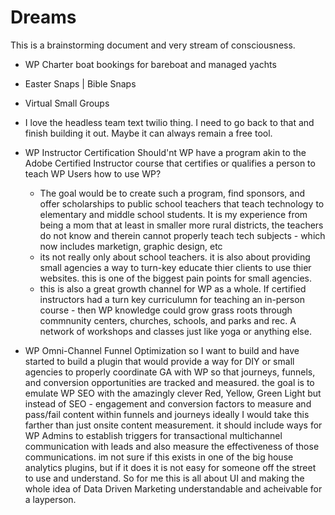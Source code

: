 # Dreams
This is a brainstorming document and very stream of consciousness.

- WP Charter boat bookings for bareboat and managed yachts

- Easter Snaps | Bible Snaps

- Virtual Small Groups
  
- I love the headless team text twilio thing. I need to go back to that and finish building it out. Maybe it can always remain a free tool. 
 
- WP Instructor Certification
  Should'nt WP have a program akin to the Adobe Certified Instructor course that certifies or qualifies a person to teach WP Users how to use WP?
    - The goal would be to create such a program, find sponsors, and offer scholarships to public school teachers that teach technology to elementary and middle school students. It is my experience from being a mom that at least in smaller more rural districts, the teachers do not know and therein cannot properly teach tech subjects - which now includes marketign, graphic design, etc
    - its not really only about school teachers. it is also about providing small agencies a way to turn-key educate thier clients to use thier websites. this is one of the biggest pain points for small agencies.
    - this is also a great growth channel for WP as a whole. If certified instructors had a turn key curriculumn for teaching an in-person course - then WP knowledge could grow grass roots through commnunity centers, churches, schools, and parks and rec. A network of workshops and classes just like yoga or anything else.

- WP Omni-Channel Funnel Optimization
 so I want to build and have started to build a plugin that would provide a way for DIY or small agencies to properly coordinate GA with WP so that journeys, funnels, and conversion opportunities are tracked and measured.
 the goal is to emulate WP SEO with the amazingly clever Red, Yellow, Green Light but instead of SEO - engagement and conversion factors to measure and pass/fail content within funnels and journeys
 ideally I would take this farther than just onsite content measurement. it should include ways for WP Admins to establish triggers for transactional multichannel communication with leads and also measure the effectiveness of those communications.
 im not sure if this exists in one of the big house analytics plugins, but if it does it is not easy for someone off the street to use and understand. So for me this is all about UI and making the whole idea of Data Driven Marketing understandable and acheivable for a layperson.
  

   
